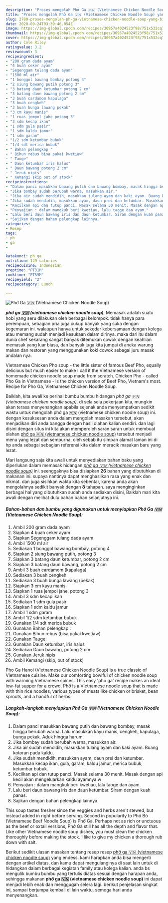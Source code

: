 ```yaml
---
description: "Proses mengolah Phở Ga 🇻🇳 (Vietnamese Chicken Noodle Soup) yang Bisa Manjain Lidah"
title: "Proses mengolah Phở Ga 🇻🇳 (Vietnamese Chicken Noodle Soup) yang Bisa Manjain Lidah"
slug: 2780-proses-mengolah-ph-ga-vietnamese-chicken-noodle-soup-yang-bisa-manjain-lidah
date: 2020-09-24T03:39:46.054Z
image: https://img-global.cpcdn.com/recipes/30957a4024523f98/751x532cq70/phở-ga-🇻🇳-vietnamese-chicken-noodle-soup-foto-resep-utama.jpg
thumbnail: https://img-global.cpcdn.com/recipes/30957a4024523f98/751x532cq70/phở-ga-🇻🇳-vietnamese-chicken-noodle-soup-foto-resep-utama.jpg
cover: https://img-global.cpcdn.com/recipes/30957a4024523f98/751x532cq70/phở-ga-🇻🇳-vietnamese-chicken-noodle-soup-foto-resep-utama.jpg
author: Cole Riley
ratingvalue: 3.2
reviewcount: 3
recipeingredient:
- "200 gram dada ayam"
- "4 buah ceker ayam"
- "Segenggam tulang dada ayam"
- "1500 ml air"
- "1 bonggol bawang bombay potong 4"
- "2 siung bawang putih potong 3"
- "3 batang daun ketumbar potong 2 cm"
- "3 batang daun bawang potong 2 cm"
- "3 buah cardamom kapulaga"
- "3 buah cengkeh"
- "3 buah bunga lawang pekak"
- "3 cm kayu manis"
- "1 ruas jempol jahe potong 3"
- "3 sdm kecap ikan"
- "1 sdm gula pasir"
- "1 sdm kaldu jamur"
- "1 sdm garam"
- "1/2 sdm ketumbar bubuk"
- "1/4 sdt merica bubuk"
- " Bahan pelengkap "
- " Bihun rebus bisa pakai kwetiaw"
- " Tauge"
- " Daun ketumbar iris halus"
- " Daun bawang potong 2 cm"
- " Jeruk nipis"
- " Kemangi skip out of stock"
recipeinstructions:
- "Dalam panci masukkan bawang putih dan bawang bombay, masak hingga berubah warna. Lalu masukkan kayu manis, cengkeh, kapulaga, bunga pekak. Aduk hingga harum."
- "Jika bombay sudah berubah warna, masukkan air."
- "Jika air sudah mendidih, masukkan tulang ayam dan kaki ayam. Buang kotoran pada kaldu."
- "Jika sudah mendidih, masukkan ayam, daun prei dan ketumbar. Masukkan kecap ikan, gula, garam, kaldu jamur, merica bubuk, ketumbar bubuk."
- "Kecilkan api dan tutup panci. Masak selama 30 menit. Masak dengan api kecil akan mengeluarkan kaldu ayamnya.w"
- "Penyajian : dalam mangkuk beri kwetiau, lalu taoge dan ayam."
- "Lalu beri daun bawang iris dan daun ketumbar. Siram dengan kuah panas."
- "Sajikan dengan bahan pelengkap lainnya."
categories:
- Resep
tags:
- ph
- ga
- 

katakunci: ph ga  
nutrition: 149 calories
recipecuisine: Indonesian
preptime: "PT31M"
cooktime: "PT59M"
recipeyield: "2"
recipecategory: Lunch

---
```



![Phở Ga 🇻🇳 (Vietnamese Chicken Noodle Soup)](https://img-global.cpcdn.com/recipes/30957a4024523f98/751x532cq70/phở-ga-🇻🇳-vietnamese-chicken-noodle-soup-foto-resep-utama.jpg)

<b><i>phở ga 🇻🇳 (vietnamese chicken noodle soup)</i></b>, Memasak adalah suatu hobi yang seru dilakukan oleh berbagai kelompok. tidak hanya para perempuan, sebagian pria juga cukup banyak yang suka dengan kegemaran ini. walaupun hanya untuk sekedar kebersamaan dengan kolega atau memang sudah menjadi kesukaan dalam dirinya. maka dari itu dalam dunia chef sekarang sangat banyak ditemukan cowok dengan keahlian memasak yang luar biasa, dan banyak juga kita jumpai di aneka warung makan dan restoran yang menggunakan koki cowok sebagai juru masak andalan nya.

Vietnamese Chicken Pho soup - the little sister of famous Beef Pho, equally delicious but much easier to make I call it the Vietnamese version of homemade chicken noodle soup made from scratch. Chicken Pho - called Pho Ga in Vietnamese - is the chicken version of Beef Pho, Vietnam&#39;s most. Recipe for Pho Ga, Vietnamese Chicken Noodle Soup.

Baiklah, kita awali ke perihal bumbu bumbu hidangan <i>phở ga 🇻🇳 (vietnamese chicken noodle soup)</i>. di sela sela pekerjaan kita, mungkin akan terasa menyenangkan apabila sejenak anda menyempatkan sedikit waktu untuk mengolah phở ga 🇻🇳 (vietnamese chicken noodle soup) ini. dengan kesuksesan anda dalam mengolah masakan tersebut, akan menjadikan diri anda bangga dengan hasil olahan kalian sendiri. dan lagi disini dengan situs ini kita akan memperoleh saran saran untuk membuat olahan <u>phở ga 🇻🇳 (vietnamese chicken noodle soup)</u> tersebut menjadi menu yang lezat dan sempurna, oleh sebab itu simpan alamat laman ini di hp anda sebagai sebagian referensi kita dalam meracik masakan baru yang lezat.


Mari langsung saja kita awali untuk menyediakan bahan baku yang diperlukan dalam memasak hidangan <u><i>phở ga 🇻🇳 (vietnamese chicken noodle soup)</i></u> ini. seenggaknya bisa disiapkan <b>26</b> bahan yang dibutuhkan di makanan ini. supaya nantinya dapat menghasilkan rasa yang enak dan nikmat. dan juga sisihkan waktu kita sebentar, karena anda akan mengolahnya sedikit banyak dengan <b>8</b> tahapan. saya menginginkan berbagai hal yang dibutuhkan sudah anda sediakan disini, Baiklah mari kita awali dengan melihat dulu bahan bahan selanjutnya ini.

<!--inarticleads1-->

##### Bahan-bahan dan bumbu yang digunakan untuk menyiapkan Phở Ga 🇻🇳 (Vietnamese Chicken Noodle Soup):

1. Ambil 200 gram dada ayam
1. Siapkan 4 buah ceker ayam
1. Siapkan Segenggam tulang dada ayam
1. Ambil 1500 ml air
1. Sediakan 1 bonggol bawang bombay, potong 4
1. Siapkan 2 siung bawang putih, potong 3
1. Siapkan 3 batang daun ketumbar, potong 2 cm
1. Siapkan 3 batang daun bawang, potong 2 cm
1. Ambil 3 buah cardamom (kapulaga)
1. Sediakan 3 buah cengkeh
1. Sediakan 3 buah bunga lawang (pekak)
1. Siapkan 3 cm kayu manis
1. Siapkan 1 ruas jempol jahe, potong 3
1. Ambil 3 sdm kecap ikan
1. Sediakan 1 sdm gula pasir
1. Siapkan 1 sdm kaldu jamur
1. Ambil 1 sdm garam
1. Ambil 1/2 sdm ketumbar bubuk
1. Gunakan 1/4 sdt merica bubuk
1. Gunakan  Bahan pelengkap :
1. Gunakan  Bihun rebus (bisa pakai kwetiaw)
1. Gunakan  Tauge
1. Gunakan  Daun ketumbar, iris halus
1. Sediakan  Daun bawang, potong 2 cm
1. Gunakan  Jeruk nipis
1. Ambil  Kemangi (skip, out of stock)


Pho Ga Hanoi (Vietnamese Chicken Noodle Soup) is a true classic of Vietnamese cuisine. Make our comforting bowlful of chicken noodle soup with warming Vietnamese spices. This easy &#39;pho ga&#39; recipe makes an ideal low-fat supper for a crowd. Phở is a Vietnamese noodle soup that is made with thin rice noodles, various types of meats like chicken or brisket, bean sprouts, and a handful of herbs. 

<!--inarticleads2-->

##### Langkah-langkah menyiapkan Phở Ga 🇻🇳 (Vietnamese Chicken Noodle Soup):

1. Dalam panci masukkan bawang putih dan bawang bombay, masak hingga berubah warna. Lalu masukkan kayu manis, cengkeh, kapulaga, bunga pekak. Aduk hingga harum.
1. Jika bombay sudah berubah warna, masukkan air.
1. Jika air sudah mendidih, masukkan tulang ayam dan kaki ayam. Buang kotoran pada kaldu.
1. Jika sudah mendidih, masukkan ayam, daun prei dan ketumbar. Masukkan kecap ikan, gula, garam, kaldu jamur, merica bubuk, ketumbar bubuk.
1. Kecilkan api dan tutup panci. Masak selama 30 menit. Masak dengan api kecil akan mengeluarkan kaldu ayamnya.w
1. Penyajian : dalam mangkuk beri kwetiau, lalu taoge dan ayam.
1. Lalu beri daun bawang iris dan daun ketumbar. Siram dengan kuah panas.
1. Sajikan dengan bahan pelengkap lainnya.


This soup tastes fresher since the veggies and herbs aren&#39;t stewed, but instead added in right before serving. Second in popularity to Phở Bò (Vietnamese Beef Noodle Soup) is Phở Gà. Perhaps not as rich or unctuous as the beef or oxtail versions, Phở Gà still has all the depth and flavor that. Like other Vietnamese noodle soup dishes, you must clean the chicken thoroughly before making the stock. I like to give my chicken a thorough rub down with salt. 

Berikut sedikit ulasan masakan tentang resep resep <u>phở ga 🇻🇳 (vietnamese chicken noodle soup)</u> yang endess. kami harapkan anda bisa mengerti dengan artikel diatas, dan kamu dapat mengulanginya di saat lain untuk di hidangkan dalam berbagai kegiatan family atau kolega kalian. anda bs mengulik bumbu bumbu yang tertulis diatas sesuai dengan harapan anda, sehingga makanan <b>phở ga 🇻🇳 (vietnamese chicken noodle soup)</b> ini dapat menjadi lebih enak dan menggugah selera lagi. berikut penjelasan singkat ini, sampai berjumpa kembali di lain waktu. semoga hari anda menyenangkan.
